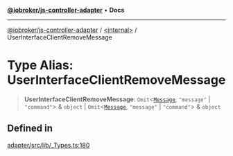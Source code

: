 [**@iobroker/js-controller-adapter**](../../README.md) • **Docs**

***

[@iobroker/js-controller-adapter](../../globals.md) / [\<internal\>](../README.md) / UserInterfaceClientRemoveMessage

# Type Alias: UserInterfaceClientRemoveMessage

> **UserInterfaceClientRemoveMessage**: `Omit`\<[`Message`](../interfaces/Message.md), `"message"` \| `"command"`\> & `object` \| `Omit`\<[`Message`](../interfaces/Message.md), `"message"` \| `"command"`\> & `object`

## Defined in

[adapter/src/lib/\_Types.ts:180](https://github.com/ioBroker/ioBroker.js-controller/blob/3f7dfd7110e5b0031cea7f51684c94438886c7d3/packages/adapter/src/lib/_Types.ts#L180)
